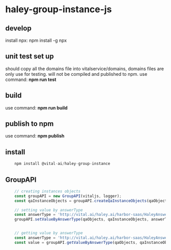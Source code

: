 # haley-group-instance-js

## develop
install npx: 
    npm install -g npx

## unit test set up
should copy all the domains file into vitalservice/domains, domains files are only use for testing. will not be compiled and published to npm.
use command: **npm run test**

## build
use command: **npm run build**


## publish to npm
use command: **npm publish**


## install
```js
    npm install @vital-ai/haley-group-instance
```


## GroupAPI
```js
    // creating instances objects
    const groupAPI = new GroupAPI(vitaljs, logger);
    const qaInstanceObjects = groupAPI.createQaInstanceObjects(qaObjects);

    // setting value by answerType
    const answerType = 'http://vital.ai/haley.ai/harbor-saas/HaleyAnswerType/NamedInsured_Contact_PrimaryEmailAddress';
    groupAPI.setValueByAnswerType(qaObjects, qaInstanceObjects, answerType, 'aaaa@bbbb.com');


    // getting value by answerType
    const answerType = 'http://vital.ai/haley.ai/harbor-saas/HaleyAnswerType/NamedInsured_Contact_PrimaryEmailAddress';
    const value = groupAPI.getValueByAnswerType(qaObjects, qaInstanceObjects, answerType);
```
